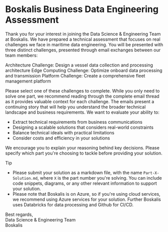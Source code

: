 # Boskalis Business Data Engineering Assessment

Thank you for your interest in joining the Data Science & Engineering Team at Boskalis. We have prepared a technical assessment that focuses on real challenges we face in maritime data engineering. 
You will be presented with three distinct challenges, presented through email exchanges between our team members:

Architecture Challenge: Design a vessel data collection and processing architecture
Edge Computing Challenge: Optimize onboard data processing and transmission
Platform Challenge: Create a comprehensive fleet management platform

Please select one of these challenges to complete. While you only need to solve one part, we recommend reading through the complete email thread as it provides valuable context for each challenge. The emails present a continuing story that will help you understand the broader technical landscape and business requirements.
We want to evaluate your ability to:

- Extract technical requirements from business communications
- Designing a scalable solutions that considers real-world constraints
- Balance technical ideals with practical limitations
- Consider costs and efficiency in your solutions

We encourage you to explain your reasoning behind key decisions. Please specify which part you're choosing to tackle before providing your solution.

>[!TIP]
> - Please submit your solution as a markdown file, with the name `Part-X-Solution.md`, where `X` is the part number you're solving. You can include code snippets, diagrams, or any other relevant information to support your solution.
> - Please note that Boskalis is on Azure, so if you're using cloud services, we recommend using Azure services for your solution. Further Boskalis uses Databricks for data processing and Github for CI/CD.

Best regards,  
Data Science & Engineering Team  
Boskalis